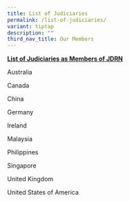 ```yaml
---
title: List of Judiciaries
permalink: /list-of-judiciaries/
variant: tiptap
description: ""
third_nav_title: Our Members
---
```

<p><strong><u>List of Judiciaries as Members of JDRN</u></strong>
</p>
<p>Australia</p>
<p>Canada</p>
<p>China</p>
<p>Germany</p>
<p>Ireland</p>
<p>Malaysia</p>
<p>Philippines</p>
<p>Singapore</p>
<p>United Kingdom</p>
<p>United States of America</p>
<h3></h3>
<p></p>